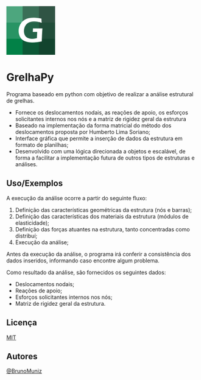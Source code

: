 
![GrelhaPy Logo](data/assets/Gpyicon.png)

# GrelhaPy

Programa baseado em python com objetivo de realizar a análise estrutural de grelhas.

- Fornece os deslocamentos nodais, as reações de apoio, os esforços solicitantes internos nos nós e a matriz de rigidez geral da estrutura
- Baseado na implementação da forma matricial do método dos deslocamentos proposta por Humberto Lima Soriano;
- Interface gráfica que permite a inserção de dados da estrutura em formato de planilhas;
- Desenvolvido com uma lógica direcionada a objetos e escalável, de forma a facilitar a implementação futura de outros tipos de estruturas e análises. 



## Uso/Exemplos

A execução da análise ocorre a partir do seguinte fluxo:

1. Definição das características geométricas da estrutura (nós e barras);
2. Definição das características dos materiais da estrutura (módulos de elasticidade);
3. Definição das forças atuantes na estrutura, tanto concentradas como distribuí;
4. Execução da análise;

Antes da execução da análise, o programa irá conferir a consistência dos dados inseridos, informando caso encontre algum problema.

Como resultado da análise, são fornecidos os seguintes dados:

* Deslocamentos nodais;
* Reações de apoio;
* Esforços solicitantes internos nos nós;
* Matriz de rigidez geral da estrutura.

## Licença

[MIT](https://choosealicense.com/licenses/mit/)


## Autores

[@BrunoMuniz](https://github.com/Muniz1994)

